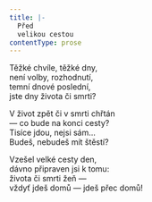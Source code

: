 ```yaml
---
title: |-
  Před
  velikou cestou
contentType: prose
---
```


Těžké chvíle, těžké dny,  
není volby, rozhodnutí,  
temní dnové poslední,  
jste dny života či smrti?

V život zpět či v smrti chřtán  
— co bude na konci cesty?  
Tisíce jdou, nejsi sám…  
Budeš, nebudeš mít štěstí?

Vzešel velké cesty den,  
dávno připraven jsi k tomu:  
života či smrti žeň —  
vždyť jdeš domů — jdeš přec domů!
